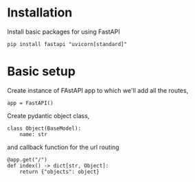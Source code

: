 Installation
===

Install basic packages for using FastAPI
```
pip install fastapi "uvicorn[standard]"
```


Basic setup
===
Create instance of FAstAPI app to which we'll add all the routes,
```
app = FastAPI()
```

Create pydantic object class,
```
class Object(BaseModel):
    name: str
```
and callback function for the url routing
```
@app.get("/")
def index() -> dict[str, Object]:
    return {"objects": object}
```

